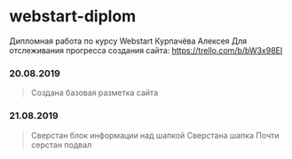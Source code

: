 # webstart-diplom
Дипломная работа по курсу Webstart Курпачёва Алексея
Для отслеживания прогресса создания сайта: https://trello.com/b/bW3x98EI
### 20.08.2019
> Создана базовая разметка сайта
### 21.08.2019
> Сверстан блок информации над шапкой
> Сверстана шапка
> Почти серстан подвал